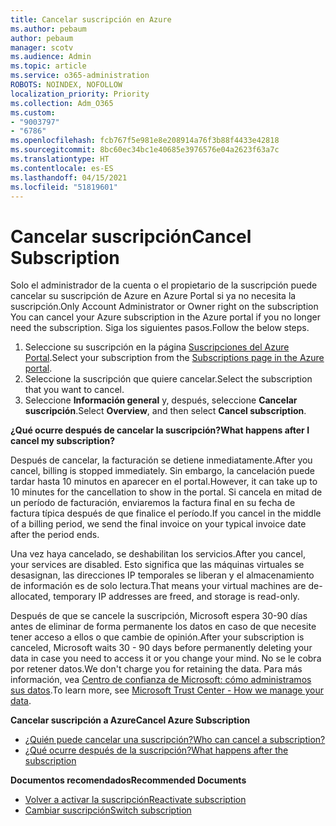 ```yaml
---
title: Cancelar suscripción en Azure
ms.author: pebaum
author: pebaum
manager: scotv
ms.audience: Admin
ms.topic: article
ms.service: o365-administration
ROBOTS: NOINDEX, NOFOLLOW
localization_priority: Priority
ms.collection: Adm_O365
ms.custom:
- "9003797"
- "6786"
ms.openlocfilehash: fcb767f5e981e8e208914a76f3b88f4433e42818
ms.sourcegitcommit: 8bc60ec34bc1e40685e3976576e04a2623f63a7c
ms.translationtype: HT
ms.contentlocale: es-ES
ms.lasthandoff: 04/15/2021
ms.locfileid: "51819601"
---
```

# <a name="cancel-subscription"></a><span data-ttu-id="a6486-102">Cancelar suscripción</span><span class="sxs-lookup"><span data-stu-id="a6486-102">Cancel Subscription</span></span>

<span data-ttu-id="a6486-103">Solo el administrador de la cuenta o el propietario de la suscripción puede cancelar su suscripción de Azure en Azure Portal si ya no necesita la suscripción.</span><span class="sxs-lookup"><span data-stu-id="a6486-103">Only Account Administrator or Owner right on the subscription You can cancel your Azure subscription in the Azure portal if you no longer need the subscription.</span></span> <span data-ttu-id="a6486-104">Siga los siguientes pasos.</span><span class="sxs-lookup"><span data-stu-id="a6486-104">Follow the below steps.</span></span>

1. <span data-ttu-id="a6486-105">Seleccione su suscripción en la página [Suscripciones del Azure Portal](https://portal.azure.com/#blade/Microsoft_Azure_Billing/SubscriptionsBlade).</span><span class="sxs-lookup"><span data-stu-id="a6486-105">Select your subscription from the [Subscriptions page in the Azure portal](https://portal.azure.com/#blade/Microsoft_Azure_Billing/SubscriptionsBlade).</span></span>
2. <span data-ttu-id="a6486-106">Seleccione la suscripción que quiere cancelar.</span><span class="sxs-lookup"><span data-stu-id="a6486-106">Select the subscription that you want to cancel.</span></span>
3. <span data-ttu-id="a6486-107">Seleccione **Información general** y, después, seleccione **Cancelar suscripción**.</span><span class="sxs-lookup"><span data-stu-id="a6486-107">Select **Overview**, and then select **Cancel subscription**.</span></span>

<span data-ttu-id="a6486-108">**¿Qué ocurre después de cancelar la suscripción?**</span><span class="sxs-lookup"><span data-stu-id="a6486-108">**What happens after I cancel my subscription?**</span></span>

<span data-ttu-id="a6486-109">Después de cancelar, la facturación se detiene inmediatamente.</span><span class="sxs-lookup"><span data-stu-id="a6486-109">After you cancel, billing is stopped immediately.</span></span> <span data-ttu-id="a6486-110">Sin embargo, la cancelación puede tardar hasta 10 minutos en aparecer en el portal.</span><span class="sxs-lookup"><span data-stu-id="a6486-110">However, it can take up to 10 minutes for the cancellation to show in the portal.</span></span> <span data-ttu-id="a6486-111">Si cancela en mitad de un período de facturación, enviaremos la factura final en su fecha de factura típica después de que finalice el período.</span><span class="sxs-lookup"><span data-stu-id="a6486-111">If you cancel in the middle of a billing period, we send the final invoice on your typical invoice date after the period ends.</span></span>

<span data-ttu-id="a6486-112">Una vez haya cancelado, se deshabilitan los servicios.</span><span class="sxs-lookup"><span data-stu-id="a6486-112">After you cancel, your services are disabled.</span></span> <span data-ttu-id="a6486-113">Esto significa que las máquinas virtuales se desasignan, las direcciones IP temporales se liberan y el almacenamiento de información es de solo lectura.</span><span class="sxs-lookup"><span data-stu-id="a6486-113">That means your virtual machines are de-allocated, temporary IP addresses are freed, and storage is read-only.</span></span>

<span data-ttu-id="a6486-114">Después de que se cancele la suscripción, Microsoft espera 30-90 días antes de eliminar de forma permanente los datos en caso de que necesite tener acceso a ellos o que cambie de opinión.</span><span class="sxs-lookup"><span data-stu-id="a6486-114">After your subscription is canceled, Microsoft waits 30 - 90 days before permanently deleting your data in case you need to access it or you change your mind.</span></span> <span data-ttu-id="a6486-115">No se le cobra por retener datos.</span><span class="sxs-lookup"><span data-stu-id="a6486-115">We don't charge you for retaining the data.</span></span> <span data-ttu-id="a6486-116">Para más información, vea [Centro de confianza de Microsoft: cómo administramos sus datos](https://go.microsoft.com/fwLink/p/?LinkID=822930&clcid=0x409).</span><span class="sxs-lookup"><span data-stu-id="a6486-116">To learn more, see [Microsoft Trust Center - How we manage your data](https://go.microsoft.com/fwLink/p/?LinkID=822930&clcid=0x409).</span></span>

<span data-ttu-id="a6486-117">**Cancelar suscripción a Azure**</span><span class="sxs-lookup"><span data-stu-id="a6486-117">**Cancel Azure Subscription**</span></span>

- [<span data-ttu-id="a6486-118">¿Quién puede cancelar una suscripción?</span><span class="sxs-lookup"><span data-stu-id="a6486-118">Who can cancel a subscription?</span></span>](https://docs.microsoft.com/azure/billing/billing-how-to-cancel-azure-subscription?WT.mc_id=Portal-Microsoft_Azure_Support#who-can-cancel-a-subscription)
- [<span data-ttu-id="a6486-119">¿Qué ocurre después de la suscripción?</span><span class="sxs-lookup"><span data-stu-id="a6486-119">What happens after the subscription</span></span>](https://docs.microsoft.com/azure/billing/billing-how-to-cancel-azure-subscription?WT.mc_id=Portal-Microsoft_Azure_Support#what-happens-after-i-cancel-my-subscription)

<span data-ttu-id="a6486-120">**Documentos recomendados**</span><span class="sxs-lookup"><span data-stu-id="a6486-120">**Recommended Documents**</span></span>

- [<span data-ttu-id="a6486-121">Volver a activar la suscripción</span><span class="sxs-lookup"><span data-stu-id="a6486-121">Reactivate subscription</span></span>](https://docs.microsoft.com/azure/billing/billing-how-to-cancel-azure-subscription?WT.mc_id=Portal-Microsoft_Azure_Support#reactivate-subscription)
- [<span data-ttu-id="a6486-122">Cambiar suscripción</span><span class="sxs-lookup"><span data-stu-id="a6486-122">Switch subscription</span></span>](https://docs.microsoft.com/azure/billing/billing-how-to-switch-azure-offer?WT.mc_id=Portal-Microsoft_Azure_Support)